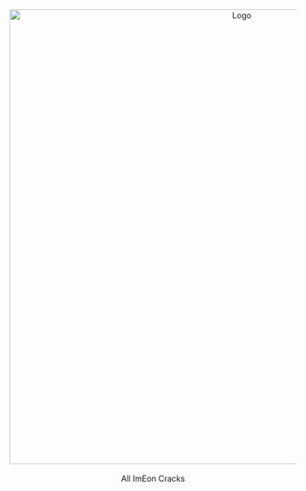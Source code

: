 <div align="center">
  <a href="https://linktr.ee/ImEon">
    <img src="https://i.imgur.com/4bEgkSQ.png" alt="Logo" width=800>
    <br />
    <br />
  </a>
  All ImEon Cracks
</div>
